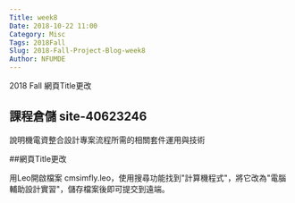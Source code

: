 ```yaml
---
Title: week8
Date: 2018-10-22 11:00
Category: Misc
Tags: 2018Fall
Slug: 2018-Fall-Project-Blog-week8
Author: NFUMDE
---
```


2018 Fall 網頁Title更改

<!-- PELICAN_END_SUMMARY -->

課程倉儲 site-40623246
----

說明機電資整合設計專案流程所需的相關套件運用與技術

##網頁Title更改

用Leo開啟檔案 cmsimfly.leo，使用搜尋功能找到"計算機程式"，將它改為"電腦輔助設計實習"，儲存檔案後即可提交到遠端。